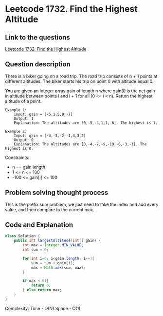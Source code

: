 # Leetcode 1732. Find the Highest Altitude

## Link to the questions

[Leetcode 1732. Find the Highest Altitude](https://leetcode.com/problems/find-the-highest-altitude/description/?envType=study-plan-v2&envId=leetcode-75)

## Question description

There is a biker going on a road trip. The road trip consists of n + 1 points at different altitudes. The biker starts his trip on point 0 with altitude equal 0.

You are given an integer array gain of length n where gain[i] is the net gain in altitude between points i​​​​​​ and i + 1 for all (0 <= i < n). Return the highest altitude of a point.

```
Example 1:
    Input: gain = [-5,1,5,0,-7]
    Output: 1
    Explanation: The altitudes are [0,-5,-4,1,1,-6]. The highest is 1.

Example 2:
    Input: gain = [-4,-3,-2,-1,4,3,2]
    Output: 0
    Explanation: The altitudes are [0,-4,-7,-9,-10,-6,-3,-1]. The highest is 0.
```

Constraints:
- n == gain.length
- 1 <= n <= 100
- -100 <= gain[i] <= 100

## Problem solving thought process

This is the prefix sum problem, we just need to take the index and add every value, and then compare to the current max.

## Code and Explanation
```java
class Solution {
    public int largestAltitude(int[] gain) {
        int max = Integer.MIN_VALUE;
        int sum = 0;

        for(int i=0; i<gain.length; i++){
            sum = sum + gain[i];
            max = Math.max(sum, max);
        }

        if(max < 0){
            return 0;
        } else return max;
    }
}
```

Complexity:
Time - O(N)
Space - O(1)